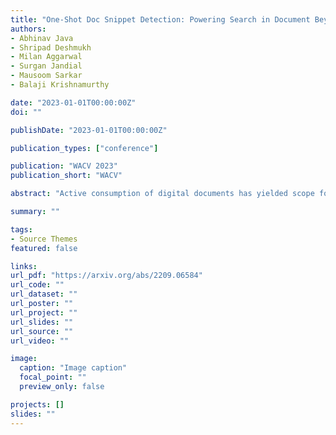 ```yaml
---
title: "One-Shot Doc Snippet Detection: Powering Search in Document Beyond Text"
authors:
- Abhinav Java
- Shripad Deshmukh
- Milan Aggarwal
- Surgan Jandial
- Mausoom Sarkar
- Balaji Krishnamurthy

date: "2023-01-01T00:00:00Z"
doi: ""

publishDate: "2023-01-01T00:00:00Z"

publication_types: ["conference"]

publication: "WACV 2023"
publication_short: "WACV"

abstract: "Active consumption of digital documents has yielded scope for research in various applications, including search. Traditionally, searching within a document has been cast as a text matching problem ignoring the rich layout and visual cues commonly present in structured documents, forms, etc. To that end, we ask a mostly unexplored question: "Can we search for other similar snippets present in a target document page given a single query instance of a document snippet?". We propose MONOMER to solve this as a one-shot snippet detection task. MONOMER fuses context from visual, textual, and spatial modalities of snippets and documents to find query snippet in target documents. We conduct extensive ablations and experiments showing MONOMER outperforms several baselines from one-shot object detection (BHRL), template matching, and document understanding (LayoutLMv3). Due to the scarcity of relevant data for the task at hand, we train MONOMER on programmatically generated data having many visually similar query snippets and target document pairs from two datasets - Flamingo Forms and PubLayNet. We also do a human study to validate the generated data."

summary: ""

tags:
- Source Themes
featured: false

links:
url_pdf: "https://arxiv.org/abs/2209.06584"
url_code: ""
url_dataset: ""
url_poster: ""
url_project: ""
url_slides: ""
url_source: ""
url_video: ""

image:
  caption: "Image caption"
  focal_point: ""
  preview_only: false

projects: []
slides: ""
---
```

